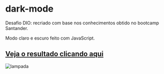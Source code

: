 # dark-mode
Desafio DIO: recriado com base nos conhecimentos obtido no bootcamp Santander.

Modo claro e escuro feito com JavaScript.

## [Veja o resultado clicando aqui](https://felipecesargm.github.io/dark-mode/)



![lampada](https://user-images.githubusercontent.com/101780645/177070194-1545a85c-3dc8-4ae6-bb77-a9d1d9a59fea.gif)
